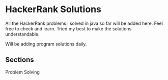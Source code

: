 # HackerRank Solutions
All the HackerRank problems i solved in java so far will be added here. Feel free to check and learn. Tried my best to make the solutions understandable.

Will be adding program solutions daily.

## Sections
Problem Solving
